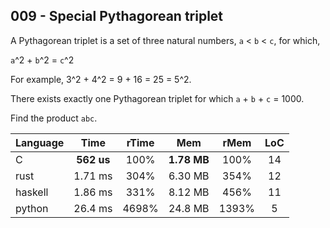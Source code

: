 009 - Special Pythagorean triplet
---------------------------------

A Pythagorean triplet is a set of three natural numbers, `a` < `b` < `c`, for
which,

 `a`^2 + `b`^2 = `c`^2

For example, 3^2 + 4^2 = 9 + 16 = 25 = 5^2.

There exists exactly one Pythagorean triplet for which `a` + `b` + `c` = 1000.

Find the product `abc`.

Language | Time | rTime | Mem | rMem | LoC
--- | :---: | :---: | :---: | :---: | :---:
C | **562 us** | 100% | **1.78 MB** | 100% | 14
rust | 1.71 ms | 304% | 6.30 MB | 354% | 12
haskell | 1.86 ms | 331% | 8.12 MB | 456% | 11
python | 26.4 ms | 4698% | 24.8 MB | 1393% | 5
